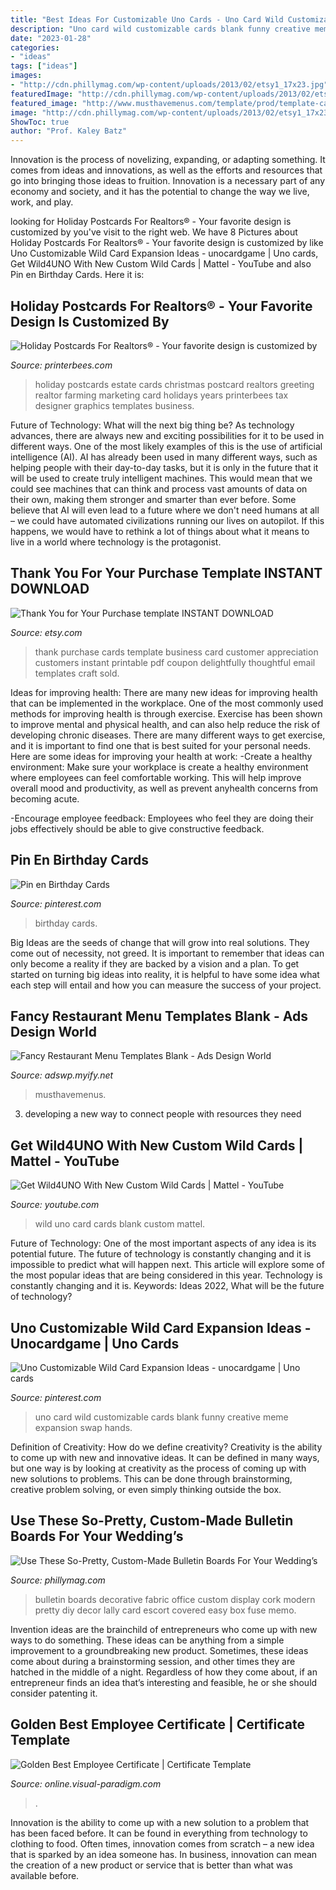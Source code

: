 ```yaml
---
title: "Best Ideas For Customizable Uno Cards - Uno Card Wild Customizable Cards Blank Funny Creative Meme Expansion Swap Hands"
description: "Uno card wild customizable cards blank funny creative meme expansion swap hands"
date: "2023-01-28"
categories:
- "ideas"
tags: ["ideas"]
images:
- "http://cdn.phillymag.com/wp-content/uploads/2013/02/etsy1_17x23.jpg"
featuredImage: "http://cdn.phillymag.com/wp-content/uploads/2013/02/etsy1_17x23.jpg"
featured_image: "http://www.musthavemenus.com/template/prod/template-cache/226286/original/doc_138.jpg?cachebuster=-882833681"
image: "http://cdn.phillymag.com/wp-content/uploads/2013/02/etsy1_17x23.jpg"
ShowToc: true
author: "Prof. Kaley Batz"
---
```



Innovation is the process of novelizing, expanding, or adapting something. It comes from ideas and innovations, as well as the efforts and resources that go into bringing those ideas to fruition. Innovation is a necessary part of any economy and society, and it has the potential to change the way we live, work, and play.

	

		
looking for Holiday Postcards For Realtors® - Your favorite design is customized by you've visit to the right web. We have 8 Pictures about Holiday Postcards For Realtors® - Your favorite design is customized by like Uno Customizable Wild Card Expansion Ideas - unocardgame | Uno cards, Get Wild4UNO With New Custom Wild Cards | Mattel - YouTube and also Pin en Birthday Cards. Here it is:
		
    
## Holiday Postcards For Realtors® - Your Favorite Design Is Customized By

<img loading=lazy src="https://www.printerbees.com/images/JPEG/RE.HC03.NJL.8.5X5.5.[].jpg" onerror="this.onerror=null;this.src='https://tse3.mm.bing.net/th?id=OIP.oNHMYhylPMqkzIMjBr4P3gAAAA&amp;pid=15.1';" alt="Holiday Postcards For Realtors® - Your favorite design is customized by">

_Source: printerbees.com_

>holiday postcards estate cards christmas postcard realtors greeting realtor farming marketing card holidays years printerbees tax designer graphics templates business. 

	

Future of Technology: What will the next big thing be?
As technology advances, there are always new and exciting possibilities for it to be used in different ways. One of the most likely examples of this is the use of artificial intelligence (AI). AI has already been used in many different ways, such as helping people with their day-to-day tasks, but it is only in the future that it will be used to create truly intelligent machines. This would mean that we could see machines that can think and process vast amounts of data on their own, making them stronger and smarter than ever before. Some believe that AI will even lead to a future where we don't need humans at all – we could have automated civilizations running our lives on autopilot. If this happens, we would have to rethink a lot of things about what it means to live in a world where technology is the protagonist.

    
## Thank You For Your Purchase Template INSTANT DOWNLOAD

<img loading=lazy src="https://img.etsystatic.com/il/32bed5/652678360/il_570xN.652678360_dz1m.jpg?version=0" onerror="this.onerror=null;this.src='https://tse4.mm.bing.net/th?id=OIP.Lao7MzS0aL9QxCa6XAo6ngHaLG&amp;pid=15.1';" alt="Thank You for Your Purchase template INSTANT DOWNLOAD">

_Source: etsy.com_

>thank purchase cards template business card customer appreciation customers instant printable pdf coupon delightfully thoughtful email templates craft sold. 

	

Ideas for improving health:
There are many new ideas for improving health that can be implemented in the workplace. One of the most commonly used methods for improving health is through exercise. Exercise has been shown to improve mental and physical health, and can also help reduce the risk of developing chronic diseases. There are many different ways to get exercise, and it is important to find one that is best suited for your personal needs. Here are some ideas for improving your health at work: 
-Create a healthy environment: Make sure your workplace is create a healthy environment where employees can feel comfortable working. This will help improve overall mood and productivity, as well as prevent anyhealth concerns from becoming acute. 

-Encourage employee feedback: Employees who feel they are doing their jobs effectively should be able to give constructive feedback.

    
## Pin En Birthday Cards

<img loading=lazy src="https://i.pinimg.com/736x/14/b9/90/14b990bd18aa413dfe58bd56305a6a86.jpg" onerror="this.onerror=null;this.src='https://tse1.mm.bing.net/th?id=OIP.7HmVY7Ys6OtUreiU72J16AHaHU&amp;pid=15.1';" alt="Pin en Birthday Cards">

_Source: pinterest.com_

>birthday cards. 

	

Big Ideas are the seeds of change that will grow into real solutions. They come out of necessity, not greed. It is important to remember that ideas can only become a reality if they are backed by a vision and a plan. To get started on turning big ideas into reality, it is helpful to have some idea what each step will entail and how you can measure the success of your project.

    
## Fancy Restaurant Menu Templates Blank - Ads Design World

<img loading=lazy src="http://www.musthavemenus.com/template/prod/template-cache/226286/original/doc_138.jpg?cachebuster=-882833681" onerror="this.onerror=null;this.src='https://tse2.mm.bing.net/th?id=OIP.k4DIQk5TRZeg4ZEQbzEyFAHaMf&amp;pid=15.1';" alt="Fancy Restaurant Menu Templates Blank - Ads Design World">

_Source: adswp.myify.net_

>musthavemenus. 

	

3. developing a new way to connect people with resources they need 

    
## Get Wild4UNO With New Custom Wild Cards | Mattel - YouTube

<img loading=lazy src="https://i.ytimg.com/vi/KfcH5Y8_zek/maxresdefault.jpg" onerror="this.onerror=null;this.src='https://tse4.mm.bing.net/th?id=OIP.onj-FeZFkGWiQ9SuFPDL7wHaEK&amp;pid=15.1';" alt="Get Wild4UNO With New Custom Wild Cards | Mattel - YouTube">

_Source: youtube.com_

>wild uno card cards blank custom mattel. 

	

Future of Technology: One of the most important aspects of any idea is its potential future. The future of technology is constantly changing and it is impossible to predict what will happen next. This article will explore some of the most popular ideas that are being considered in this year.
Technology is constantly changing and it is. Keywords: Ideas 2022, What will be the future of technology?

    
## Uno Customizable Wild Card Expansion Ideas - Unocardgame | Uno Cards

<img loading=lazy src="https://i.pinimg.com/originals/c8/cb/ab/c8cbabea756b9eb048ee6ba2802cc67c.jpg" onerror="this.onerror=null;this.src='https://tse1.mm.bing.net/th?id=OIP.66nCJn9E7uMkMzjsh6VgcQAAAA&amp;pid=15.1';" alt="Uno Customizable Wild Card Expansion Ideas - unocardgame | Uno cards">

_Source: pinterest.com_

>uno card wild customizable cards blank funny creative meme expansion swap hands. 

	

Definition of Creativity: How do we define creativity?
Creativity is the ability to come up with new and innovative ideas. It can be defined in many ways, but one way is by looking at creativity as the process of coming up with new solutions to problems. This can be done through brainstorming, creative problem solving, or even simply thinking outside the box.

    
## Use These So-Pretty, Custom-Made Bulletin Boards For Your Wedding’s

<img loading=lazy src="http://cdn.phillymag.com/wp-content/uploads/2013/02/etsy1_17x23.jpg" onerror="this.onerror=null;this.src='https://tse3.mm.bing.net/th?id=OIP.IPQohl8m5KLSffkHFpnf-QHaML&amp;pid=15.1';" alt="Use These So-Pretty, Custom-Made Bulletin Boards For Your Wedding’s">

_Source: phillymag.com_

>bulletin boards decorative fabric office custom display cork modern pretty diy decor lally card escort covered easy box fuse memo. 

	

Invention ideas are the brainchild of entrepreneurs who come up with new ways to do something. These ideas can be anything from a simple improvement to a groundbreaking new product. Sometimes, these ideas come about during a brainstorming session, and other times they are hatched in the middle of a night. Regardless of how they come about, if an entrepreneur finds an idea that’s interesting and feasible, he or she should consider patenting it.

    
## Golden Best Employee Certificate | Certificate Template

<img loading=lazy src="https://online.visual-paradigm.com/repository/images/eb39705f-78ce-44fb-9fe3-5af94ebfa728/certificates-design/.png" onerror="this.onerror=null;this.src='https://tse3.mm.bing.net/th?id=OIP.7zLA-Z2Zgivn75feGSgnvQHaE8&amp;pid=15.1';" alt="Golden Best Employee Certificate | Certificate Template">

_Source: online.visual-paradigm.com_

>. 

	

Innovation is the ability to come up with a new solution to a problem that has been faced before. It can be found in everything from technology to clothing to food. Often times, innovation comes from scratch – a new idea that is sparked by an idea someone has. In business, innovation can mean the creation of a new product or service that is better than what was available before.

